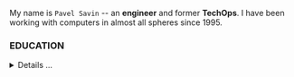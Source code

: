 My name is `Pavel Savin` -- an **engineer** and former **TechOps**. I have been working with computers in almost all spheres since 1995.

### EDUCATION 
<details>
  <summary>Details ...</summary>
  
#### 2022 -- 2023
- Place: **ITsJAVA programming school**
- Competence: `Java Developer`

#### 2018
- Place: **WebSoft Development Ltd**
- Competence: `WebTutor Programmer`

#### 2016
- Place: **1-C Bitrix Academy**
- Competence: `Bitrix Administrator`

#### 2009
- Place: **Applied Automation & Programming Institute**
- Subject: **IP-network administration**
- Competence: `Specialist`
  
#### 2004 -- 2009
- Place: **Saint-Petersburg's State University of Water Communications, SPSUWC, RU**
- Faculty: **Information technologies**
- Competence: `Engeneer's degree`
</details>



<!---
PavelSav1n/PavelSav1n is a ✨ special ✨ repository because its `README.md` (this file) appears on your GitHub profile.
You can click the Preview link to take a look at your changes.
--->

